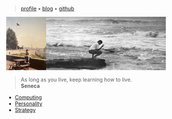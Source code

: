 > [profile](/profile)
> &bull; [blog](/blog)
> &bull; [github](https://github.com/rubocode)

![banner](/photos/banner.png)

> As long as you live, keep learning how to live.  
> **Seneca**

* [Computing](/computing)
* [Personality](/mbti)
* [Strategy](/strategy)
